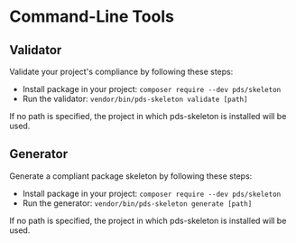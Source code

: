 # Command-Line Tools

## Validator

Validate your project's compliance by following these steps:

- Install package in your project: `composer require --dev pds/skeleton`
- Run the validator: `vendor/bin/pds-skeleton validate [path]`

If no path is specified, the project in which pds-skeleton is installed will be used.

## Generator

Generate a compliant package skeleton by following these steps:

- Install package in your project: `composer require --dev pds/skeleton`
- Run the generator: `vendor/bin/pds-skeleton generate [path]`

If no path is specified, the project in which pds-skeleton is installed will be used.
